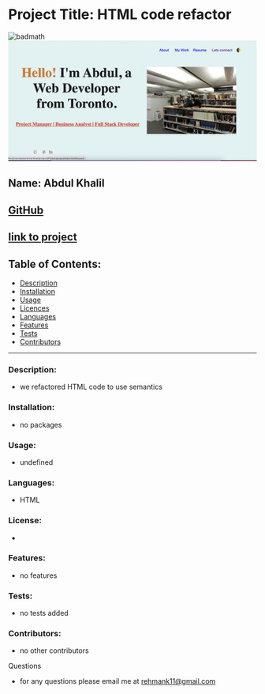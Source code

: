 

# Project Title: HTML code refactor
![badmath](https://img.shields.io/github/languages/top/nielsenjared/badmath)
![Deployed project](ss1.png)

## Name: Abdul Khalil
## [GitHub](https://github.com/absk786)
## [link to project](https://absk786.github.io/abdulproject/)

## Table of Contents:
* [Description](https://github.com/absk786/assignment7/blob/main/README.md#Description)
* [Installation](https://github.com/absk786/assignment7/blob/main/README.md#Installation)
* [Usage](https://github.com/absk786/assignment7/blob/main/README.md#Usage)
* [Licences](https://github.com/absk786/assignment7/blob/main/README.md#License)
* [Languages](https://github.com/absk786/assignment7/blob/main/README.md#Languages)
* [Features](https://github.com/absk786/assignment7/blob/main/README.md#Features)
* [Tests](https://github.com/absk786/assignment7/blob/main/README.md#Tests)
* [Contributors](https://github.com/absk786/assignment7/blob/main/README.md#Contributors)

-------------------------------------------------------------------------------------
### Description: 
* we refactored HTML code to use semantics 

### Installation: 
* no packages
 
### Usage: 
* undefined

### Languages: 
* HTML

### License:
* 

### Features: 
* no features

### Tests: 
* no tests added

### Contributors: 
* no other contributors

Questions
* for any questions please email me at rehmank11@gmail.com

